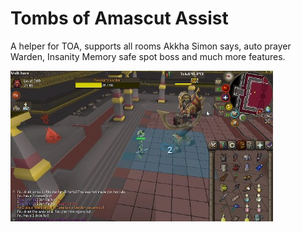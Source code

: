 # Tombs of Amascut Assist

A helper for TOA, supports all rooms Akkha Simon says, auto prayer Warden, Insanity Memory safe spot boss and much more features.

![TOA Assist](TOA.jpg)
